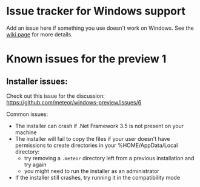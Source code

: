 Issue tracker for Windows support
===============

Add an issue here if something you use doesn't work on Windows. See the [wiki page](https://github.com/meteor/meteor/wiki/Preview-of-Meteor-on-Windows) for more details.


Known issues for the preview 1
===

Installer issues:
---

Check out this issue for the discussion: https://github.com/meteor/windows-preview/issues/6

Common issues:
- The installer can crash if .Net Framework 3.5 is not present on your machine
- The installer will fail to copy the files if your user doesn't have permissions to create directories in your %HOME/AppData/Local directory:
  * try removing a `.meteor` directory left from a previous installation and try again
  * you might need to run the installer as an administrator
- If the installer still crashes, try running it in the compatibility mode
